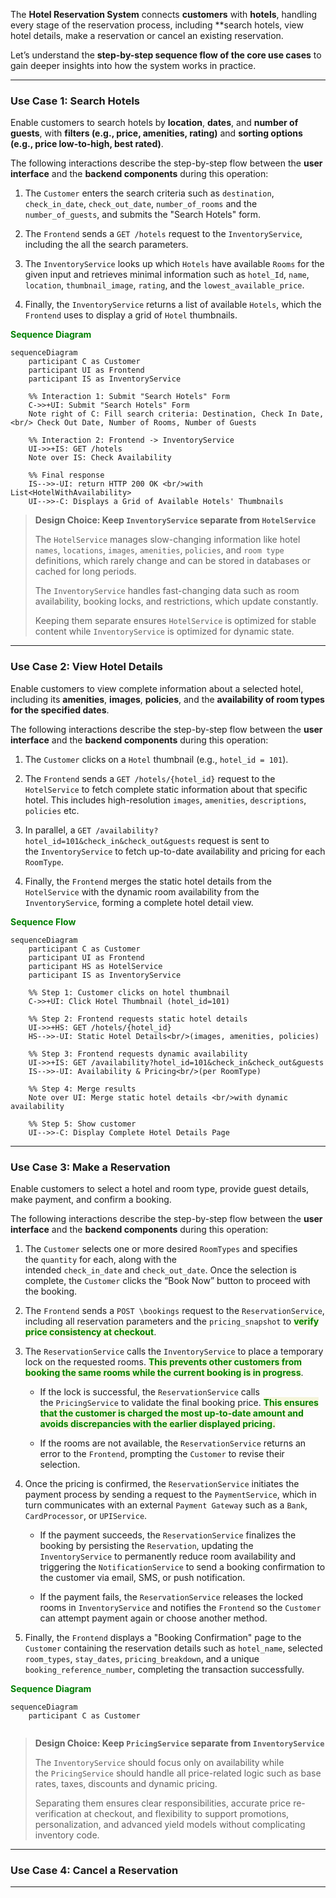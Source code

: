 
The **Hotel Reservation System** connects **customers** with **hotels**, handling every stage of the reservation process, including **search hotels, view hotel details, make a reservation or cancel an existing reservation.

Let’s understand the **step-by-step sequence flow of the core use cases** to gain deeper insights into how the system works in practice.

---
### Use Case 1: Search Hotels

Enable customers to search hotels by **location**, **dates**, and **number of guests**, with **filters (e.g., price, amenities, rating)** and **sorting options (e.g., price low-to-high, best rated)**. 

The following interactions describe the step-by-step flow between the **user interface** and the **backend components** during this operation:

1. The `Customer` enters the search criteria such as `destination`, `check_in_date`,  `check_out_date`, `number_of_rooms` and the `number_of_guests`, and submits the "Search Hotels" form.

2. The `Frontend` sends a `GET /hotels` request to the `InventoryService`, including the all the search parameters.

3. The `InventoryService` looks up which `Hotels` have available `Rooms` for the given input and retrieves minimal information such as `hotel_Id`, `name`, `location`, `thumbnail_image`, `rating`, and the `lowest_available_price`.

4. Finally, the `InventoryService` returns a list of available `Hotels`, which the `Frontend` uses to display a grid of `Hotel` thumbnails.

<span style="color:green;font-weight:bold;">Sequence Diagram</span>

```mermaid
sequenceDiagram
	participant C as Customer
	participant UI as Frontend
	participant IS as InventoryService

	%% Interaction 1: Submit "Search Hotels" Form
	C->>+UI: Submit "Search Hotels" Form
	Note right of C: Fill search criteria: Destination, Check In Date, <br/> Check Out Date, Number of Rooms, Number of Guests

	%% Interaction 2: Frontend -> InventoryService
	UI->>+IS: GET /hotels
	Note over IS: Check Availability
	
	%% Final response
	IS-->>-UI: return HTTP 200 OK <br/>with List<HotelWithAvailability>
	UI-->>-C: Displays a Grid of Available Hotels' Thumbnails

```

> **Design Choice: Keep `InventoryService` separate from `HotelService`**
> 
> The `HotelService` manages slow-changing information like hotel `names`, `locations`, `images`, `amenities`, `policies`, and `room type` definitions, which rarely change and can be stored in databases or cached for long periods. 
> 
> The `InventoryService` handles fast-changing data such as room availability, booking locks, and restrictions, which update constantly. 
> 
> Keeping them separate ensures `HotelService` is optimized for stable content while `InventoryService` is optimized for dynamic state.

---
### Use Case 2: View Hotel Details

Enable customers to view complete information about a selected hotel, including its **amenities**, **images**, **policies**, and the **availability of room types for the specified dates**.

The following interactions describe the step-by-step flow between the **user interface** and the **backend components** during this operation:

1. The `Customer` clicks on a `Hotel` thumbnail (e.g., `hotel_id = 101`).

2. The `Frontend` sends a `GET /hotels/{hotel_id}` request to the `HotelService` to fetch complete static information about that specific hotel. This includes high-resolution `images`, `amenities`, `descriptions`, `policies` etc. 

3. In parallel, a `GET /availability?hotel_id=101&check_in&check_out&guests` request is sent to the `InventoryService` to fetch up-to-date availability and pricing for each `RoomType`.

4. Finally, the `Frontend` merges the static hotel details from the `HotelService` with the dynamic room availability from the `InventoryService`, forming a complete hotel detail view. 

<span style="color:green;font-weight:bold;">Sequence Flow</span>

```mermaid
sequenceDiagram
	participant C as Customer
	participant UI as Frontend
	participant HS as HotelService
	participant IS as InventoryService

	%% Step 1: Customer clicks on hotel thumbnail
    C->>+UI: Click Hotel Thumbnail (hotel_id=101)

    %% Step 2: Frontend requests static hotel details
	UI->>+HS: GET /hotels/{hotel_id}
	HS-->>-UI: Static Hotel Details<br/>(images, amenities, policies)

    %% Step 3: Frontend requests dynamic availability
    UI->>+IS: GET /availability?hotel_id=101&check_in&check_out&guests
    IS-->>-UI: Availability & Pricing<br/>(per RoomType)

    %% Step 4: Merge results
    Note over UI: Merge static hotel details <br/>with dynamic availability

    %% Step 5: Show customer
    UI-->>-C: Display Complete Hotel Details Page
```

---
### Use Case 3: Make a Reservation

Enable customers to select a hotel and room type, provide guest details, make payment, and confirm a booking.

The following interactions describe the step-by-step flow between the **user interface** and the **backend components** during this operation:

1. The `Customer` selects one or more desired `RoomTypes` and specifies the `quantity` for each, along with the intended `check_in_date` and `check_out_date`. Once the selection is complete, the `Customer` clicks the “Book Now” button to proceed with the booking.

2. The `Frontend` sends a `POST \bookings` request to the `ReservationService`, including all reservation parameters and the `pricing_snapshot` to <span style="color:green;font-weight:bold;background:beige;">verify price consistency at checkout</span>.

3. The `ReservationService` calls the `InventoryService` to place a temporary lock on the requested rooms. <span style="color:green;font-weight:bold;background:beige;">This prevents other customers from booking the same rooms while the current booking is in progress</span>. 

	- If the lock is successful, the `ReservationService` calls the `PricingService` to validate the final booking price. <span style="color:green;font-weight:bold;background:beige;">This ensures that the customer is charged the most up-to-date amount and avoids discrepancies with the earlier displayed pricing.</span>

	- If the rooms are not available, the `ReservationService` returns an error to the `Frontend`, prompting the `Customer` to revise their selection.

4. Once the pricing is confirmed, the `ReservationService` initiates the payment process by sending a request to the `PaymentService`, which in turn communicates with an external `Payment Gateway` such as a `Bank`, `CardProcessor`, or `UPIService`.

	- If the payment succeeds, the `ReservationService` finalizes the booking by persisting the `Reservation`, updating the `InventoryService` to permanently reduce room availability and triggering the `NotificationService` to send a booking confirmation to the customer via email, SMS, or push notification.

	- If the payment fails, the `ReservationService` releases the locked rooms in `InventoryService` and notifies the `Frontend` so the `Customer` can attempt payment again or choose another method.

5. Finally, the `Frontend` displays a "Booking Confirmation" page to the `Customer` containing the reservation details such as `hotel_name`, selected `room_types`, `stay_dates`, `pricing_breakdown`, and a unique `booking_reference_number`, completing the transaction successfully.

<span style="color:green;font-weight:bold">Sequence Diagram</span>

```mermaid
sequenceDiagram
	participant C as Customer


```

> **Design Choice: Keep `PricingService` separate from `InventoryService`**
> 
> The `InventoryService` should focus only on availability while the `PricingService` should handle all price-related logic such as base rates, taxes, discounts and dynamic pricing. 
> 
> Separating them ensures clear responsibilities, accurate price re-verification at checkout, and flexibility to support promotions, personalization, and advanced yield models without complicating inventory code.

---
### Use Case 4: Cancel a Reservation



---
